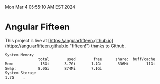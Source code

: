 Mon Mar  4 06:55:10 AM EST 2024

# Angular Fifteen


This project is live at [https://angularfifteen.github.io](https://angularfifteen.github.io "fifteen!") thanks to Github.

```bash
System Memory
               total        used        free      shared  buff/cache   available
Mem:            15Gi       3.7Gi       1.4Gi       336Mi        11Gi        11Gi
Swap:          8.0Gi       874Mi       7.1Gi
System Storage
1.7G	.
